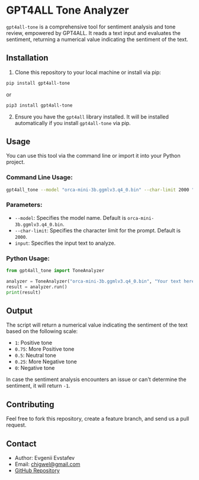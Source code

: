 # GPT4ALL Tone Analyzer

`gpt4all-tone` is a comprehensive tool for sentiment analysis and tone review, empowered by GPT4ALL. It reads a text input and evaluates the sentiment, returning a numerical value indicating the sentiment of the text.

## Installation

1. Clone this repository to your local machine or install via pip:

```bash
pip install gpt4all-tone
```

or

```bash
pip3 install gpt4all-tone
```

2. Ensure you have the `gpt4all` library installed. It will be installed automatically if you install `gpt4all-tone` via pip.

## Usage

You can use this tool via the command line or import it into your Python project.

### Command Line Usage:

```bash
gpt4all_tone --model "orca-mini-3b.ggmlv3.q4_0.bin" --char-limit 2000 "Your text here"
```

### Parameters:

- `--model`: Specifies the model name. Default is `orca-mini-3b.ggmlv3.q4_0.bin`.
- `--char-limit`: Specifies the character limit for the prompt. Default is `2000`.
- `input`: Specifies the input text to analyze.

### Python Usage:

```python
from gpt4all_tone import ToneAnalyzer

analyzer = ToneAnalyzer("orca-mini-3b.ggmlv3.q4_0.bin", "Your text here")
result = analyzer.run()
print(result)
```

## Output

The script will return a numerical value indicating the sentiment of the text based on the following scale:

- `1`: Positive tone
- `0.75`: More Positive tone
- `0.5`: Neutral tone
- `0.25`: More Negative tone
- `0`: Negative tone

In case the sentiment analysis encounters an issue or can't determine the sentiment, it will return `-1`.

## Contributing

Feel free to fork this repository, create a feature branch, and send us a pull request.

## Contact

- Author: Evgenii Evstafev
- Email: chigwel@gmail.com
- [GitHub Repository](https://github.com/chigwell/gpt4all-tone)
